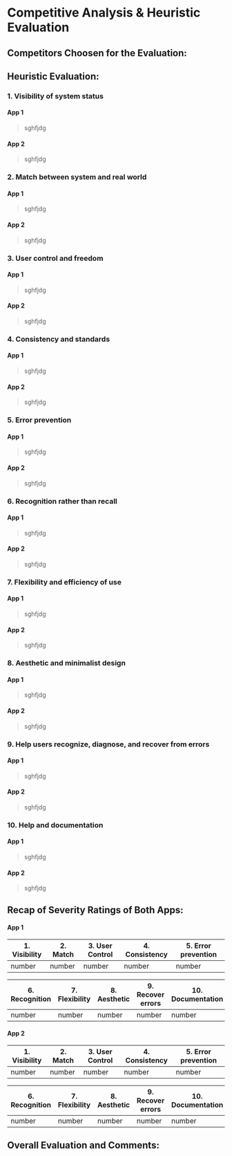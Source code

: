 # Competitive Analysis & Heuristic Evaluation


## Competitors Choosen for the Evaluation: 

## Heuristic Evaluation:

### 1. Visibility of system status
#### App 1
> sghfjdg
#### App 2
> sghfjdg

### 2. Match between system and real world
#### App 1
> sghfjdg
#### App 2
> sghfjdg

### 3. User control and freedom
#### App 1
> sghfjdg
#### App 2
> sghfjdg

### 4. Consistency and standards
#### App 1
> sghfjdg
#### App 2
> sghfjdg

### 5. Error prevention
#### App 1
> sghfjdg
#### App 2
> sghfjdg

### 6. Recognition rather than recall
#### App 1
> sghfjdg
#### App 2
> sghfjdg

### 7. Flexibility and efficiency of use
#### App 1
> sghfjdg
#### App 2
> sghfjdg

### 8. Aesthetic and minimalist design
#### App 1
> sghfjdg
#### App 2
> sghfjdg

### 9. Help users recognize, diagnose, and recover from errors
#### App 1
> sghfjdg
#### App 2
> sghfjdg

### 10. Help and documentation
#### App 1
> sghfjdg
#### App 2
> sghfjdg

## Recap of Severity Ratings of Both Apps:

#### App 1
|1. Visibility |2. Match  |3. User Control|4. Consistency|5. Error prevention|
|--------------|----------|---------------|--------------|-------------------|
|number        |number    |number         |number        |number             |

|6. Recognition |7. Flexibility|8. Aesthetic |9. Recover errors|10. Documentation|
|---------------|--------------|-------------|-----------------|-----------------|
|number         |number        |number       |number           |number           |

#### App 2
|1. Visibility |2. Match  |3. User Control|4. Consistency|5. Error prevention|
|--------------|----------|---------------|--------------|-------------------|
|number        |number    |number         |number        |number             |

|6. Recognition |7. Flexibility|8. Aesthetic |9. Recover errors|10. Documentation|
|---------------|--------------|-------------|-----------------|-----------------|
|number         |number        |number       |number           |number           |

## Overall Evaluation and Comments:
